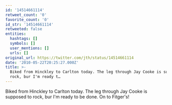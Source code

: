 ```yaml
---
id: '14514661114'
retweet_count: '0'
favorite_count: '0'
id_str: '14514661114'
retweeted: false
entities:
  hashtags: []
  symbols: []
  user_mentions: []
  urls: []
original_url: https://twitter.com/jth/status/14514661114
date: '2010-05-22T20:25:27.000Z'
title: >-
  Biked from Hinckley to Carlton today. The leg through Jay Cooke is supposed to
  rock, bur I'm ready t…
---
```


Biked from Hinckley to Carlton today. The leg through Jay Cooke is supposed to rock, bur I'm ready to be done. On to Fitger's!